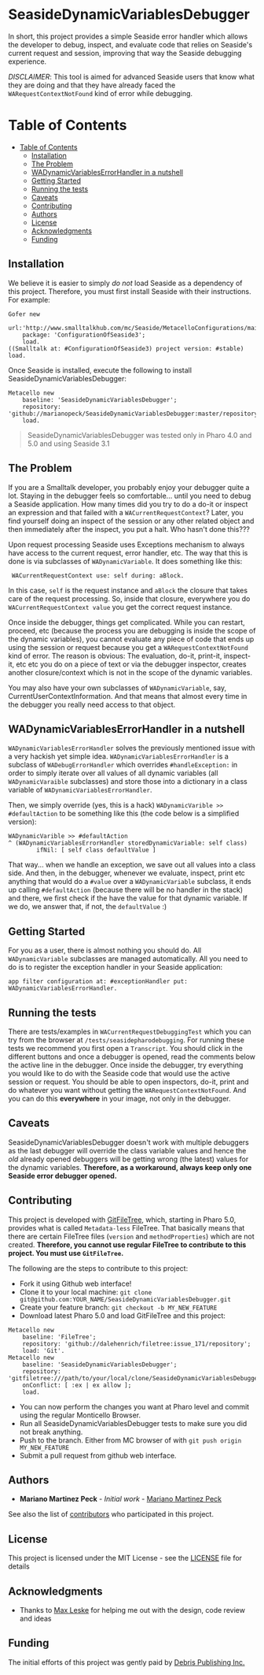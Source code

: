 # SeasideDynamicVariablesDebugger
In short, this project provides a simple Seaside error handler which allows the developer to debug, inspect, and evaluate code that relies on Seaside's current request and session, improving that way the Seaside debugging experience.

*DISCLAIMER*: This tool is aimed for advanced Seaside users that know what they are doing and that they have already faced the `WARequestContextNotFound` kind of error while debugging.



Table of Contents
=================

  * [Table of Contents](#table-of-contents)
    * [Installation](#installation)
    * [The Problem](#the-problem)
    * [WADynamicVariablesErrorHandler in a nutshell](#wadynamicvariableserrorhandler-in-a-nutshell)
    * [Getting Started](#getting-started)
    * [Running the tests](#running-the-tests)
    * [Caveats](#caveats)
    * [Contributing](#contributing)
    * [Authors](#authors)
    * [License](#license)
    * [Acknowledgments](#acknowledgments)
    * [Funding](#funding)




## Installation
We believe it is easier to simply *do not* load Seaside as a dependency of this project. Therefore, you must first install Seaside with their instructions. For example:

```Smalltalk
Gofer new
	url:'http://www.smalltalkhub.com/mc/Seaside/MetacelloConfigurations/main';
 	package: 'ConfigurationOfSeaside3';
 	load.
((Smalltalk at: #ConfigurationOfSeaside3) project version: #stable) load.
```

Once Seaside is installed, execute the following to install SeasideDynamicVariablesDebugger:

```Smalltalk
Metacello new
    baseline: 'SeasideDynamicVariablesDebugger';
    repository: 'github://marianopeck/SeasideDynamicVariablesDebugger:master/repository';
    load.
```

> SeasideDynamicVariablesDebugger was tested only in Pharo 4.0 and 5.0 and using Seaside 3.1


## The Problem
If you are a Smalltalk developer, you probably enjoy your debugger quite a lot. Staying in the debugger feels so comfortable... until you need to debug a Seaside application. How many times did you try to do a do-it or inspect an expression and that failed with a `WACurrentRequestContext`?  Later, you find yourself doing an inspect of the session or any other related object and then immediately after the inspect, you put a halt. Who hasn't done this???

Upon request processing Seaside uses Exceptions mechanism to always have access to the current request, error handler, etc. The way that this is done is via subclasses of `WADynamicVariable`. It does something like this:

```Smalltalk
 WACurrentRequestContext use: self during: aBlock.
```

In this case, `self` is the request instance and `aBlock` the closure that takes care of the request processing. So, inside that closure, everywhere you do `WACurrentRequestContext value` you get the correct request instance.

Once inside the debugger, things get complicated. While you can restart, proceed, etc (because the process you are debugging is inside the scope of the dynamic variables),  you  cannot evaluate any piece of code that ends up using the session  or request because you get a `WARequestContextNotFound` kind of error. The reason is obvious: The evaluation, do-it, print-it, inspect-it, etc etc  you do on a piece of text or via the debugger inspector, creates another closure/context which is not in the scope of the dynamic variables.

You may also have your own subclasses of `WADynamicVariable`, say, CurrentUserContextInformation. And that means that almost every time  in the debugger you really need access to that object.


## WADynamicVariablesErrorHandler in a nutshell

`WADynamicVariablesErrorHandler` solves the previously mentioned issue with a very hackish yet simple idea. `WADynamicVariablesErrorHandler` is a subclass of `WADebugErrorHandler` which overrides ``#handleException:`` in order to simply iterate over all values of all dynamic variables (all `WADynamicVaraible` subclasses) and store those into a dictionary in a class variable of `WADynamicVariablesErrorHandler`.

Then, we simply override (yes, this is a hack) `WADynamicVarible >> #defaultAction`  to be something like this (the code below is a simplified version):

```Smalltalk
WADynamicVarible >> #defaultAction
^ (WADynamicVariablesErrorHandler storedDynamicVariable: self class)
		ifNil: [ self class defaultValue ]
```

That way... when we handle an exception, we save out all values into a class side. And then, in the debugger, whenever we evaluate, inspect, print etc anything that would do a `#value` over a `WADynamicVariable` subclass, it ends up calling `#defaultAction` (because there will be no handler in the stack) and there, we first check if the have the value for that dynamic variable. If we do, we answer that, if not, the `defaultValue` :)

## Getting Started

For you as a user, there is almost nothing you should do. All `WADynamicVariable` subclasses are managed automatically. All you need to do is to register the exception handler in  your Seaside application:

```Smalltalk
app filter configuration at: #exceptionHandler put: WADynamicVariablesErrorHandler.
```

## Running the tests

There are tests/examples in `WACurrentRequestDebuggingTest` which you can try from the browser at `/tests/seasidepharodebugging`. For running these tests we recommend you first open a `Transcript`. You should click in the different buttons and once a debugger is opened, read the comments below the active line in the debugger. Once inside the debugger, try everything you would like to do with the Seaside code that would use the active session or request. You should be able to open inspectors, do-it, print and do whatever you want without getting the `WARequestContextNotFound`. And you can do this **everywhere** in your image, not only in the debugger.


## Caveats

SeasideDynamicVariablesDebugger doesn't work with multiple debuggers as the last debugger will override the class variable values and hence the *old* already opened debuggers will be getting wrong (the latest) values for the dynamic variables. **Therefore, as a workaround, always keep only one Seaside error debugger opened.**


## Contributing
This project is developed with [GitFileTree](https://github.com/dalehenrich/filetree), which, starting in Pharo 5.0, provides what is called `Metadata-less` FileTree. That basically means that there are certain FileTree files (`version` and `methodProperties`) which are not created. **Therefore, you cannot use regular FileTree to contribute to this project. You must use `GitFileTree`.**

The following are the steps to contribute to this project:

* Fork it using Github web interface!
* Clone it to your local machine: `git clone git@github.com:YOUR_NAME/SeasideDynamicVariablesDebugger.git`
* Create your feature branch: `git checkout -b MY_NEW_FEATURE`
* Download latest Pharo 5.0 and load GitFileTree and this project:

```Smalltalk
Metacello new
 	baseline: 'FileTree';
   	repository: 'github://dalehenrich/filetree:issue_171/repository';
   	load: 'Git'.
Metacello new
	baseline: 'SeasideDynamicVariablesDebugger';
 	repository: 'gitfiletree:///path/to/your/local/clone/SeasideDynamicVariablesDebugger/repository';
	onConflict: [ :ex | ex allow ];
	load.
```

* You can now perform the changes you want at Pharo level and commit using the regular Monticello Browser.
* Run all SeasideDynamicVariablesDebugger tests to make sure you did not break anything.
* Push to the branch. Either from MC browser of with `git push origin MY_NEW_FEATURE`
* Submit a pull request from github web interface.


## Authors

* **Mariano Martinez Peck** - *Initial work* - [Mariano Martinez Peck](https://github.com/marianopeck)

See also the list of [contributors](https://github.com/marianopeck/SeasideDynamicVariablesDebugger/contributors) who participated in this project.

## License

This project is licensed under the MIT License - see the [LICENSE](LICENSE) file for details

## Acknowledgments

* Thanks to [Max Leske](https://github.com/theseion) for helping me out with the design, code review and ideas


## Funding
The initial efforts of this project was gently paid by [Debris Publishing Inc.](http://debrispublishing.com/)
